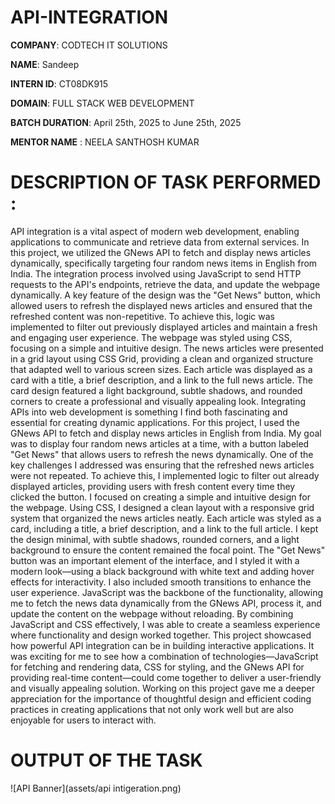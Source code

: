# API-INTEGRATION

**COMPANY**: CODTECH IT SOLUTIONS

**NAME**: Sandeep

**INTERN ID**: CT08DK915

**DOMAIN**: FULL STACK WEB DEVELOPMENT

**BATCH DURATION**: April 25th, 2025 to June 25th, 2025

**MENTOR NAME** : NEELA SANTHOSH KUMAR

# DESCRIPTION OF TASK PERFORMED : 
API integration is a vital aspect of modern web development, enabling applications to communicate and retrieve data from external services. In this project, we utilized the GNews API to fetch and display news articles dynamically, specifically targeting four random news items in English from India. The integration process involved using JavaScript to send HTTP requests to the API's endpoints, retrieve the data, and update the webpage dynamically. A key feature of the design was the "Get News" button, which allowed users to refresh the displayed news articles and ensured that the refreshed content was non-repetitive. To achieve this, logic was implemented to filter out previously displayed articles and maintain a fresh and engaging user experience. The webpage was styled using CSS, focusing on a simple and intuitive design. The news articles were presented in a grid layout using CSS Grid, providing a clean and organized structure that adapted well to various screen sizes. Each article was displayed as a card with a title, a brief description, and a link to the full news article. The card design featured a light background, subtle shadows, and rounded corners to create a professional and visually appealing look.
Integrating APIs into web development is something I find both fascinating and essential for creating dynamic applications. For this project, I used the GNews API to fetch and display news articles in English from India. My goal was to display four random news articles at a time, with a button labeled "Get News" that allows users to refresh the news dynamically. One of the key challenges I addressed was ensuring that the refreshed news articles were not repeated. To achieve this, I implemented logic to filter out already displayed articles, providing users with fresh content every time they clicked the button. I focused on creating a simple and intuitive design for the webpage. Using CSS, I designed a clean layout with a responsive grid system that organized the news articles neatly. Each article was styled as a card, including a title, a brief description, and a link to the full article. I kept the design minimal, with subtle shadows, rounded corners, and a light background to ensure the content remained the focal point. The "Get News" button was an important element of the interface, and I styled it with a modern look—using a black background with white text and adding hover effects for interactivity. I also included smooth transitions to enhance the user experience. 
JavaScript was the backbone of the functionality, allowing me to fetch the news data dynamically from the GNews API, process it, and update the content on the webpage without reloading. By combining JavaScript and CSS effectively, I was able to create a seamless experience where functionality and design worked together. This project showcased how powerful API integration can be in building interactive applications. It was exciting for me to see how a combination of technologies—JavaScript for fetching and rendering data, CSS for styling, and the GNews API for providing real-time content—could come together to deliver a user-friendly and visually appealing solution. Working on this project gave me a deeper appreciation for the importance of thoughtful design and efficient coding practices in creating applications that not only work well but are also enjoyable for users to interact with.

# OUTPUT OF THE TASK

![API Banner](assets/api  intigeration.png)

